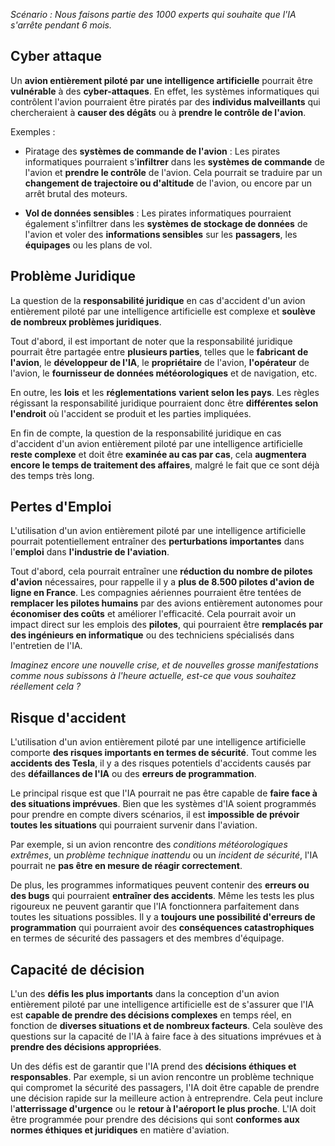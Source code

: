 
*Scénario :
Nous faisons partie des 1000 experts qui souhaite que l'IA s'arrête pendant 6 mois.*

## __Cyber attaque__

Un **avion entièrement piloté par une intelligence artificielle** pourrait être **vulnérable** à des **cyber-attaques**. En effet, les systèmes informatiques qui contrôlent l'avion pourraient être piratés par des **individus malveillants** qui chercheraient à **causer des dégâts** ou à **prendre le contrôle de l'avion**.

Exemples :

- Piratage des **systèmes de commande de l'avion** : Les pirates informatiques pourraient s'**infiltrer** dans les **systèmes de commande** de l'avion et **prendre le contrôle** de l'avion. Cela pourrait se traduire par un **changement de trajectoire ou d'altitude** de l'avion, ou encore par un arrêt brutal des moteurs.

- **Vol de données sensibles** : Les pirates informatiques pourraient également s'infiltrer dans les **systèmes de stockage de données** de l'avion et voler des **informations sensibles** sur les **passagers**, les **équipages** ou les plans de vol.


## __Problème Juridique__

La question de la **responsabilité juridique** en cas d'accident d'un avion entièrement piloté par une intelligence artificielle est complexe et **soulève de nombreux problèmes juridiques**.

Tout d'abord, il est important de noter que la responsabilité juridique pourrait être partagée entre **plusieurs parties**, telles que le **fabricant de l'avion**, le **développeur de l'IA**, le **propriétaire** de l'avion, **l'opérateur** de l'avion, le **fournisseur de données météorologiques** et de navigation, etc.

En outre, les **lois** et les **réglementations** **varient selon les pays**. Les règles régissant la responsabilité juridique pourraient donc être **différentes selon l'endroit** où l'accident se produit et les parties impliquées.

En fin de compte, la question de la responsabilité juridique en cas d'accident d'un avion entièrement piloté par une intelligence artificielle **reste complexe** et doit être **examinée au cas par cas**, cela **augmentera encore le temps de traitement des affaires**, malgré le fait que ce sont déjà des temps très long.


## __Pertes d'Emploi__

L'utilisation d'un avion entièrement piloté par une intelligence artificielle pourrait potentiellement entraîner des **perturbations importantes** dans l'**emploi** dans **l'industrie de l'aviation**.

Tout d'abord, cela pourrait entraîner une **réduction du nombre de pilotes d'avion** nécessaires, pour rappelle il y a **plus de 8.500 pilotes d'avion de ligne en France**. Les compagnies aériennes pourraient être tentées de **remplacer les pilotes humains** par des avions entièrement autonomes pour **économiser des coûts** et améliorer l'efficacité. Cela pourrait avoir un impact direct sur les emplois des **pilotes**, qui pourraient être **remplacés par des ingénieurs en informatique** ou des techniciens spécialisés dans l'entretien de l'IA.

*Imaginez encore une nouvelle crise, et de nouvelles grosse manifestations comme nous subissons à l'heure actuelle, est-ce que vous souhaitez réellement cela ?*


## __Risque d'accident__

L'utilisation d'un avion entièrement piloté par une intelligence artificielle comporte **des risques importants en termes de sécurité**. Tout comme les **accidents des Tesla**, il y a des risques potentiels d'accidents causés par des **défaillances de l'IA** ou des **erreurs de programmation**.

Le principal risque est que l'IA pourrait ne pas être capable de **faire face à des situations imprévues**. Bien que les systèmes d'IA soient programmés pour prendre en compte divers scénarios, il est **impossible de prévoir toutes les situations** qui pourraient survenir dans l'aviation. 

Par exemple, si un avion rencontre des *conditions météorologiques extrêmes*, un *problème technique inattendu* ou un *incident de sécurité*, l'IA pourrait ne **pas être en mesure de réagir correctement**.

De plus, les programmes informatiques peuvent contenir des **erreurs ou des bugs** qui pourraient **entraîner des accidents**. Même les tests les plus rigoureux ne peuvent garantir que l'IA fonctionnera parfaitement dans toutes les situations possibles. Il y a **toujours une possibilité d'erreurs de programmation** qui pourraient avoir des **conséquences catastrophiques** en termes de sécurité des passagers et des membres d'équipage.


## __Capacité de décision__

L'un des **défis les plus importants** dans la conception d'un avion entièrement piloté par une intelligence artificielle est de s'assurer que l'IA est **capable de prendre des décisions complexes** en temps réel, en fonction de **diverses situations et de nombreux facteurs**. Cela soulève des questions sur la capacité de l'IA à faire face à des situations imprévues et à **prendre des décisions appropriées**.

Un des défis est de garantir que l'IA prend des **décisions éthiques et responsables**. Par exemple, si un avion rencontre un problème technique qui compromet la sécurité des passagers, l'IA doit être capable de prendre une décision rapide sur la meilleure action à entreprendre. Cela peut inclure l'**atterrissage d'urgence** ou le **retour à l'aéroport le plus proche**. L'IA doit être programmée pour prendre des décisions qui sont **conformes aux normes éthiques et juridiques** en matière d'aviation.


